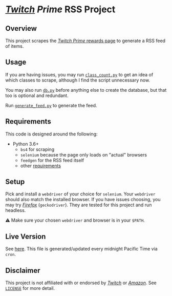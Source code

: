 # *[Twitch][Twitch] Prime* RSS Project

## Overview

This project scrapes the [*Twitch Prime* rewards page](https://twitch.amazon.com/tp/loot) to generate a RSS feed of items.

## Usage

If you are having issues, you may run [`class_count.py`](class_count.py) to get an idea of which classes to scrape, although I find the script unnecessary now.

You may also run [`db.py`](db.py) before anything else to create the database, but that too is optional and redundant.

Run [`generate_feed.py`](generate_feed.py) to generate the feed.

## Requirements

This code is designed around the following:

- Python 3.6+
    - `bs4` for scraping
    - `selenium` because the page only loads on "actual" browsers
    - `feedgen` for the RSS feed itself
    - other [requirements](requirements.txt)

## Setup

Pick and install a `webdriver` of your choice for `selenium`. Your `webdriver` should also match the installed browser. If you have issues choosing, you may try [*Firefox*](https://github.com/mozilla/geckodriver) (`geckodriver`). They are tested for this project and run headless.

⚠️ Make sure your chosen `webdriver` and browser is in your `$PATH`.

## Live Version

See [here](https://dark-nova.me/twitch-prime.xml). This file is generated/updated every midnight Pacific Time via `cron`.

## Disclaimer

This project is not affiliated with or endorsed by [*Twitch*][Twitch] or [*Amazon*](https://www.amazon.com). See [`LICENSE`](LICENSE) for more detail.

[Twitch]: https://twitch.tv